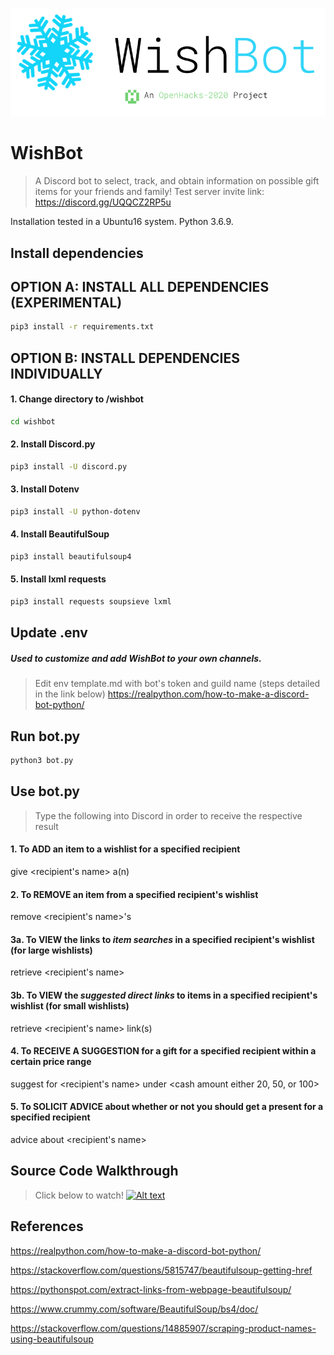 ![WishBot Logo](wishBotLogo.png)
# WishBot
> A Discord bot to select, track, and obtain information on possible gift items for your friends and family!
> Test server invite link: https://discord.gg/UQQCZ2RP5u 

Installation tested in a Ubuntu16 system. Python 3.6.9.

## Install dependencies
## OPTION A: INSTALL ALL DEPENDENCIES (EXPERIMENTAL)
```bash
pip3 install -r requirements.txt
```
## OPTION B: INSTALL DEPENDENCIES INDIVIDUALLY
#### 1. Change directory to /wishbot  
```bash
cd wishbot
```
#### 2. Install Discord.py
```bash
pip3 install -U discord.py
```
#### 3. Install Dotenv  
```bash
pip3 install -U python-dotenv
```
#### 4. Install BeautifulSoup  
```bash
pip3 install beautifulsoup4
```
#### 5. Install lxml requests  
```bash
pip3 install requests soupsieve lxml
```
## Update .env   
##### Used to customize and add WishBot to your own channels.  
> Edit env template.md with bot's token and guild name (steps detailed in the link below)
https://realpython.com/how-to-make-a-discord-bot-python/

## Run bot.py   
```bash
python3 bot.py
```
## Use bot.py
> Type the following into Discord in order to receive the respective result
#### 1. To ADD an item to a wishlist for a specified recipient
give <recipient's name> a(n) <item name>
#### 2. To REMOVE an item from a specified recipient's wishlist
remove <recipient's name>'s <item name>
#### 3a. To VIEW the links to _item searches_ in a specified recipient's wishlist (for large wishlists)
retrieve <recipient's name>
#### 3b. To VIEW the _suggested direct links_ to items in a specified recipient's wishlist (for small wishlists)
retrieve <recipient's name> link(s)
#### 4. To RECEIVE A SUGGESTION for a gift for a specified recipient within a certain price range
suggest for <recipient's name> under <cash amount either 20, 50, or 100>
#### 5. To SOLICIT ADVICE about whether or not you should get a present for a specified recipient
advice about <recipient's name>

## Source Code Walkthrough
> Click below to watch!
[![Alt text](https://img.youtube.com/vi/LBh8Fwpyunk/0.jpg)](https://www.youtube.com/watch?v=LBh8Fwpyunk)

## References
https://realpython.com/how-to-make-a-discord-bot-python/

https://stackoverflow.com/questions/5815747/beautifulsoup-getting-href

https://pythonspot.com/extract-links-from-webpage-beautifulsoup/

https://www.crummy.com/software/BeautifulSoup/bs4/doc/

https://stackoverflow.com/questions/14885907/scraping-product-names-using-beautifulsoup

